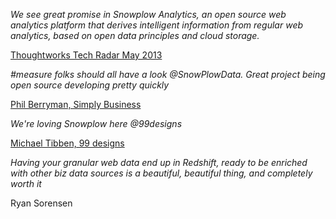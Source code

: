 *We see great promise in Snowplow Analytics, an open source web analytics platform that derives intelligent information from regular web analytics, based on open data principles and cloud storage.*

[Thoughtworks Tech Radar May 2013][thoughtworks]

*#measure folks should all have a look @SnowPlowData. Great project being open source developing pretty quickly*

[Phil Berryman, Simply Business][simply-business]

*We're loving Snowplow here @99designs*

[Michael Tibben, 99 designs][99designs]

*Having your granular web data end up in Redshift, ready to be enriched with other biz data sources is a beautiful, beautiful thing, and completely worth it*

Ryan Sorensen


[thoughtworks]: http://thoughtworks.fileburst.com/assets/technology-radar-may-2013.pdf
[simply-business]: http://www.simplybusiness.co.uk/
[99designs]: http://99designs.com/
